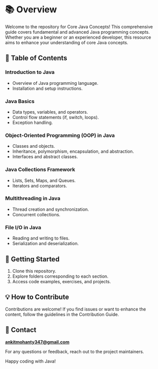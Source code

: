 # 📚 Overview
Welcome to the repository for Core Java Concepts! This comprehensive guide covers fundamental and advanced Java programming concepts. Whether you are a beginner or an experienced developer, this resource aims to enhance your understanding of core Java concepts.

## 📖 Table of Contents
### Introduction to Java
- Overview of Java programming language.
- Installation and setup instructions.

### Java Basics
- Data types, variables, and operators.
- Control flow statements (if, switch, loops).
- Exception handling.

### Object-Oriented Programming (OOP) in Java
- Classes and objects.
- Inheritance, polymorphism, encapsulation, and abstraction.
- Interfaces and abstract classes.

### Java Collections Framework
- Lists, Sets, Maps, and Queues.
- Iterators and comparators.

### Multithreading in Java
- Thread creation and synchronization.
- Concurrent collections.

### File I/O in Java
- Reading and writing to files.
- Serialization and deserialization.

## 🚀 Getting Started
1. Clone this repository.
2. Explore folders corresponding to each section.
3. Access code examples, exercises, and projects.

## 💡 How to Contribute
Contributions are welcome! If you find issues or want to enhance the content, follow the guidelines in the Contribution Guide.

## 📧 Contact
 **ankitmohanty347@gmail.com**

For any questions or feedback, reach out to the project maintainers.

Happy coding with Java!
